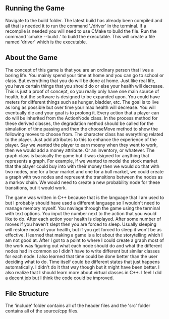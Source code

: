 ## Running the Game

Navigate to the build folder. The latest build has already been compiled and all that is needed
it to run the command './driver' in the terminal. If a recompile is needed you will need to use
CMake to build the file. Run the command 'cmake --build .' to build the executable. This will 
create a file named 'driver' which is the executable.

## About the Game

The concept of this game is that you are an ordinary person that lives a boring life. You mainly
spend your time at home and you can go to school or class. But everything that you do will be done
at home. Just like real life, you have certain things that you should do or else your health will
decrease. This is just a proof of concept, so you really only have one main source of health, but
the software is designed to be expanded upon. You could have meters for different things such as
hunger, bladder, etc. The goal is to live as long as possible but over time your max health will decrease.
You will eventually die and your goal is to prolong it. Every action that a player can do will be inherited
from the ActionNode class. In the process method for these derived classes, the degradation method should be 
called for the simulation of time passing and then the chooseMove method to show the following moves to choose
from. The character class has everything related to the player. Just add attributes to this to enhance the
experience of the player. Say we wanted the player to earn moeny when they went to work, then we would
add a money attribute. Or an inventory, or whatever. The graph class is basically the game but it was 
dsigned for anything that represents a graph. For example, if we wanted to model the stock market that the player
could buy into with their money then we would do that with two nodes, one for a bear market and one for a bull market, 
we could create a graph with two nodes and represent the transitions between the nodes as a markov chain. We would 
need to create a new probability node for these transitions, but it would work. 

The game was written in C++ because that is the language that I am used to but I probably should have used a different
language so I wouldn't need to manage memory myself. You naviage through the game using the terminal with text options.
You input the number next to the action that you would like to do. After each action your health is displayed. After some
number of moves if you haven't slept then you are forced to sleep. Usually sleeping will restore most of your health, but
if you get forced to sleep it won't be as effective. I learned that making a game is a lot about the storytelling which
I am not good at. After I got to a point to where I could create a graph most of the work was figuring out what each
node should do and what the different nodes had in common so I didn't have to write different but similar classes for 
each node. I also learned that time could be done better than the user deciding what to do. Time itself could be different
states that just happens automatically. I didn't do it that way though but it might have been better. I also realize that
I should learn more about virtual classes in C++. I feel I did a decent job but I think the code could be improved.

## File Structure

The 'include' folder contains all of the header files and the 'src' folder contains all of the source/cpp files.